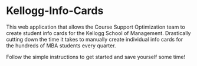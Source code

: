 # Kellogg-Info-Cards

This web application that allows the Course Support Optimization team to create student info cards for the Kellogg School of Management.
Drastically cutting down the time it takes to manually create individual info cards for the hundreds of MBA students every quarter.

Follow the simple instructions to get started and save yourself some time!